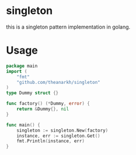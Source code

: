 # singleton
this is a singleton pattern implementation in golang.
# Usage
```go
package main
import (
	"fmt"
	"github.com/theanarkh/singleton"
)
type Dummy struct {}

func factory() (*Dummy, error) {
	return &Dummy{}, nil
}

func main() {
	singleton := singleton.New(factory)
	instance, err := singleton.Get()
	fmt.Println(instance, err)
}
```